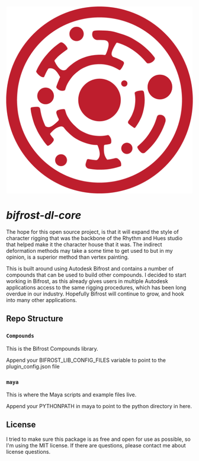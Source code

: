 ![logo](media/dl_core_icon.png)
# *bifrost-dl-core*

The hope for this open source project, is that it will expand the style of character rigging that was the backbone of the Rhythm and Hues studio that helped make it the character house that it was.  The indirect deformation methods may take a some time to get used to but in my opinion, is a superior method than vertex painting.

This is built around using Autodesk Bifrost and contains a number of compounds that can be used to build other compounds.  I decided to start working in Bifrost, as this already gives users in multiple Autodesk applications access to the same rigging procedures, which has been long overdue in our industry.  Hopefully Bifrost will continue to grow, and hook into many other applications.


## Repo Structure

### `Compounds`

This is the Bifrost Compounds library.  

Append your BIFROST_LIB_CONFIG_FILES variable to point to the plugin_config.json file

### `maya`

This is where the Maya scripts and example files live.

Append your PYTHONPATH in maya to point to the python directory in here.

## License

I tried to make sure this package is as free and open for use as possible, so I'm using the MIT license.  If there are questions, please contact me about license questions.




